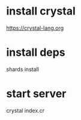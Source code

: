 # install crystal 
https://crystal-lang.org

# install deps
shards install

# start server
crystal index.cr